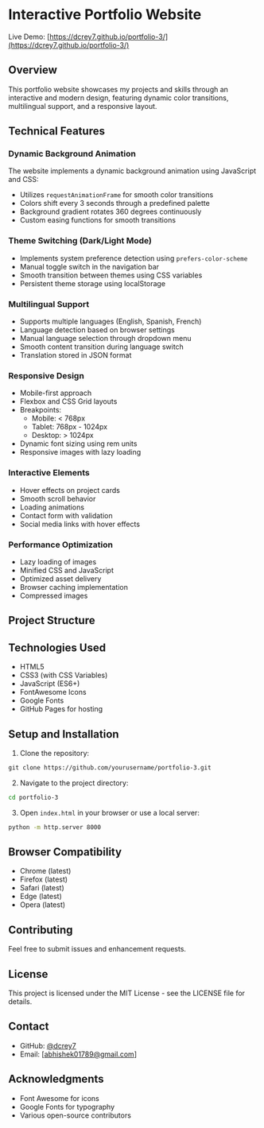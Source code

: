 # Interactive Portfolio Website

Live Demo: [https://dcrey7.github.io/portfolio-3/](https://dcrey7.github.io/portfolio-3/)

## Overview
This portfolio website showcases my projects and skills through an interactive and modern design, featuring dynamic color transitions, multilingual support, and a responsive layout.

## Technical Features

### Dynamic Background Animation
The website implements a dynamic background animation using JavaScript and CSS:
- Utilizes `requestAnimationFrame` for smooth color transitions
- Colors shift every 3 seconds through a predefined palette
- Background gradient rotates 360 degrees continuously
- Custom easing functions for smooth transitions

### Theme Switching (Dark/Light Mode)
- Implements system preference detection using `prefers-color-scheme`
- Manual toggle switch in the navigation bar
- Smooth transition between themes using CSS variables
- Persistent theme storage using localStorage

### Multilingual Support
- Supports multiple languages (English, Spanish, French)
- Language detection based on browser settings
- Manual language selection through dropdown menu
- Smooth content transition during language switch
- Translation stored in JSON format

### Responsive Design
- Mobile-first approach
- Flexbox and CSS Grid layouts
- Breakpoints:
  - Mobile: < 768px
  - Tablet: 768px - 1024px
  - Desktop: > 1024px
- Dynamic font sizing using rem units
- Responsive images with lazy loading

### Interactive Elements
- Hover effects on project cards
- Smooth scroll behavior
- Loading animations
- Contact form with validation
- Social media links with hover effects

### Performance Optimization
- Lazy loading of images
- Minified CSS and JavaScript
- Optimized asset delivery
- Browser caching implementation
- Compressed images

## Project Structure

## Technologies Used
- HTML5
- CSS3 (with CSS Variables)
- JavaScript (ES6+)
- FontAwesome Icons
- Google Fonts
- GitHub Pages for hosting

## Setup and Installation
1. Clone the repository:

```bash:portfolio-3/README.md
git clone https://github.com/yourusername/portfolio-3.git
```

2. Navigate to the project directory:
```bash
cd portfolio-3
```

3. Open `index.html` in your browser or use a local server:
```bash
python -m http.server 8000
```

## Browser Compatibility
- Chrome (latest)
- Firefox (latest)
- Safari (latest)
- Edge (latest)
- Opera (latest)

## Contributing
Feel free to submit issues and enhancement requests.

## License
This project is licensed under the MIT License - see the LICENSE file for details.

## Contact
- GitHub: [@dcrey7](https://github.com/dcrey7)
- Email: [abhishek01789@gmail.com]

## Acknowledgments
- Font Awesome for icons
- Google Fonts for typography
- Various open-source contributors
